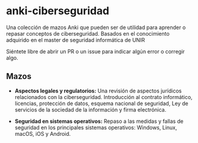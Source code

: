 # anki-ciberseguridad
 Una colección de mazos Anki que pueden ser de utilidad para aprender o repasar conceptos de ciberseguridad. Basados en el conocimiento adquirido en el master de seguridad informática de UNIR

Siéntete libre de abrir un PR o un issue para indicar algún error o corregir algo.

## Mazos

- **Aspectos legales y regulatorios:** Una revisión de aspectos jurídicos relacionados con la ciberseguridad. Introducción al contrato informático, licencias, protección de datos, esquema nacional de seguridad, Ley de servicios de la sociedad de la información y firma electrónica. 

- **Seguridad en sistemas operativos:** Repaso a las medidas y fallas de seguridad en los principales sistemas operativos: Windows, Linux, macOS, iOS y Android.